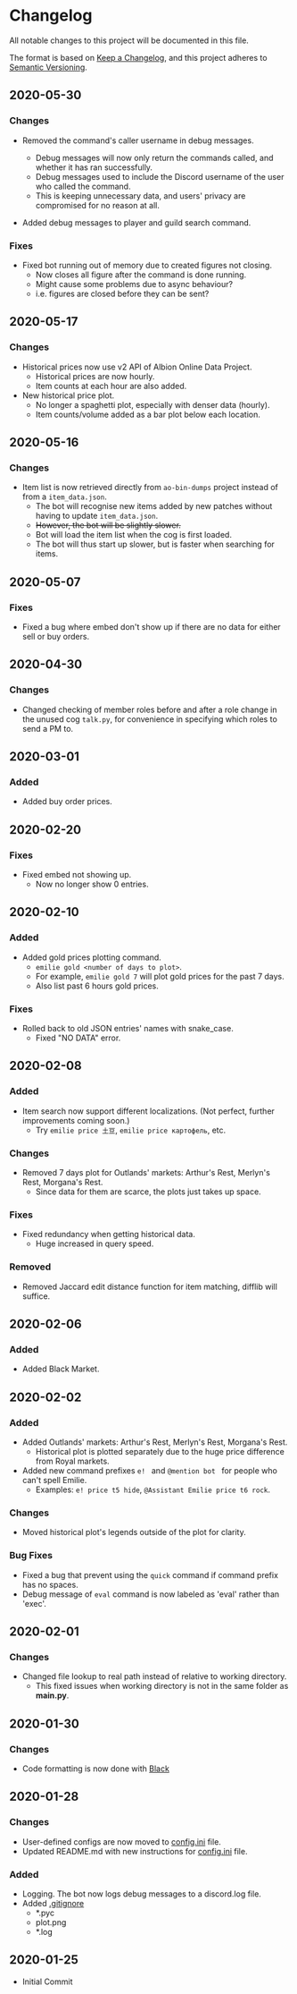 # Changelog

All notable changes to this project will be documented in this file.

The format is based on [Keep a Changelog](https://keepachangelog.com/en/1.0.0/),
and this project adheres to [Semantic Versioning](https://semver.org/spec/v2.0.0.html).

## 2020-05-30

### Changes

- Removed the command's caller username in debug messages.
	- Debug messages will now only return the commands called, and whether it has ran successfully.
	- Debug messages used to include the Discord username of the user who called the command.
	- This is keeping unnecessary data, and users' privacy are compromised for no reason at all.

- Added debug messages to player and guild search command.

### Fixes

- Fixed bot running out of memory due to created figures not closing.
	- Now closes all figure after the command is done running.
	- Might cause some problems due to async behaviour?
	- i.e. figures are closed before they can be sent?

## 2020-05-17

### Changes

- Historical prices now use v2 API of Albion Online Data Project.
	- Historical prices are now hourly.
	- Item counts at each hour are also added.
- New historical price plot.
	- No longer a spaghetti plot, especially with denser data (hourly).
	- Item counts/volume added as a bar plot below each location.

## 2020-05-16

### Changes

- Item list is now retrieved directly from `ao-bin-dumps` project instead of from a `item_data.json`.
	- The bot will recognise new items added by new patches without having to update `item_data.json`.
	- ~~However, the bot will be slightly slower.~~
	- Bot will load the item list when the cog is first loaded.
	- The bot will thus start up slower, but is faster when searching for items.

## 2020-05-07

### Fixes

- Fixed a bug where embed don't show up if there are no data for either sell or buy orders.

## 2020-04-30

### Changes

- Changed checking of member roles before and after a role change in the unused cog `talk.py`, for convenience in specifying which roles to send a PM to.

## 2020-03-01

### Added

- Added buy order prices.

## 2020-02-20

### Fixes

- Fixed embed not showing up.
	- Now no longer show 0 entries.

## 2020-02-10

### Added

- Added gold prices plotting command.
	- `emilie gold <number of days to plot>`.
	- For example, `emilie gold 7` will plot gold prices for the past 7 days.
	- Also list past 6 hours gold prices.

### Fixes

- Rolled back to old JSON entries' names with snake_case.
	- Fixed "NO DATA" error.

## 2020-02-08

### Added

- Item search now support different localizations. (Not perfect, further improvements coming soon.)
	- Try `emilie price 土豆`, `emilie price картофель`, etc.

### Changes

- Removed 7 days plot for Outlands' markets: Arthur's Rest, Merlyn's Rest, Morgana's Rest.
	- Since data for them are scarce, the plots just takes up space.

### Fixes

- Fixed redundancy when getting historical data.
	- Huge increased in query speed.

### Removed

- Removed Jaccard edit distance function for item matching, difflib will suffice.

## 2020-02-06

### Added

- Added Black Market.

## 2020-02-02

### Added

- Added Outlands' markets: Arthur's Rest, Merlyn's Rest, Morgana's Rest.
	- Historical plot is plotted separately due to the huge price difference from Royal markets.
- Added new command prefixes `e! ` and `@mention bot ` for people who can't spell Emilie.
	- Examples: `e! price t5 hide`, `@Assistant Emilie price t6 rock`.

### Changes

- Moved historical plot's legends outside of the plot for clarity.

### Bug Fixes

- Fixed a bug that prevent using the `quick` command if command prefix has no spaces.
- Debug message of `eval` command is now labeled as 'eval' rather than 'exec'.

## 2020-02-01

### Changes

- Changed file lookup to real path instead of relative to working directory.
	- This fixed issues when working directory is not in the same folder as **main.py**.

## 2020-01-30

### Changes

- Code formatting is now done with [Black](https://github.com/psf/black)

## 2020-01-28

### Changes

- User-defined configs are now moved to [config.ini] file.
- Updated README.md with new instructions for [config.ini] file.

### Added

- Logging. The bot now logs debug messages to a discord.log file.
- Added [.gitignore]
 	- *.pyc
	- plot.png
	- *.log

## 2020-01-25

- Initial Commit

[config.ini]: https://github.com/matchatealeaf/albion-discord-bot/blob/master/config.ini
[.gitignore]: https://github.com/matchatealeaf/albion-discord-bot/blob/master/.gitignore

